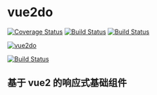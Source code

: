 # vue2do
[![Coverage Status](https://coveralls.io/repos/github/zen0822/vue2do/badge.svg)](https://coveralls.io/github/zen0822/vue2do)
[![Build Status](https://travis-ci.org/zen0822/vue2do.svg?branch=master)](https://travis-ci.org/zen0822/vue2do)
[![Build Status](https://saucelabs.com/buildstatus/zen_n)](https://saucelabs.com/beta/builds/e8ac8e3b1d664ce5997afc6879f2858b)

[![vue2do](https://nodei.co/npm/vue2do.png)](https://npmjs.org/package/vue2do)

[![Build Status](https://saucelabs.com/browser-matrix/zen_n.svg)](https://saucelabs.com/beta/builds/e8ac8e3b1d664ce5997afc6879f2858b)

## 基于 vue2 的响应式基础组件

